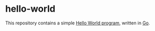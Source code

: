 # hello-world

This repository contains a simple [Hello World program](https://en.wikipedia.org/wiki/%22Hello,_World!%22_program), written in [Go](https://golang.org/).
